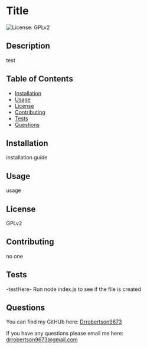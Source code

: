 
  # Title
  ![License: GPLv2](https://img.shields.io/badge/License-GPLv2-brightgreen.svg)

  ## Description
  
  test
  
  ## Table of Contents
  * [Installation](#installation)
  * [Usage](#usage)
  * [License](#license)
  * [Contributing](#contributing)
  * [Tests](#tests)
  * [Questions](#questions)
  
  ## Installation
  
  installation guide
  
  ## Usage
  
  usage
  
  ## License
  
  GPLv2
  
  ## Contributing
  
  no one
  
  ## Tests
  
  -testHere- Run node index.js to see if the file is created
  
  ## Questions
  
  You can find my GitHUb here: [Drrobertson9673](https://github.com/Drrobertson9673)

  If you have any questions please email me here: drrobertson9673@gmail.com

